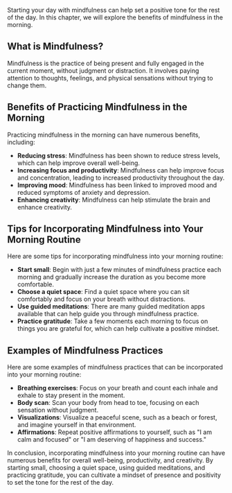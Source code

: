 
Starting your day with mindfulness can help set a positive tone for the rest of the day. In this chapter, we will explore the benefits of mindfulness in the morning.

What is Mindfulness?
--------------------

Mindfulness is the practice of being present and fully engaged in the current moment, without judgment or distraction. It involves paying attention to thoughts, feelings, and physical sensations without trying to change them.

Benefits of Practicing Mindfulness in the Morning
-------------------------------------------------

Practicing mindfulness in the morning can have numerous benefits, including:

* **Reducing stress**: Mindfulness has been shown to reduce stress levels, which can help improve overall well-being.
* **Increasing focus and productivity**: Mindfulness can help improve focus and concentration, leading to increased productivity throughout the day.
* **Improving mood**: Mindfulness has been linked to improved mood and reduced symptoms of anxiety and depression.
* **Enhancing creativity**: Mindfulness can help stimulate the brain and enhance creativity.

Tips for Incorporating Mindfulness into Your Morning Routine
------------------------------------------------------------

Here are some tips for incorporating mindfulness into your morning routine:

* **Start small**: Begin with just a few minutes of mindfulness practice each morning and gradually increase the duration as you become more comfortable.
* **Choose a quiet space**: Find a quiet space where you can sit comfortably and focus on your breath without distractions.
* **Use guided meditations**: There are many guided meditation apps available that can help guide you through mindfulness practice.
* **Practice gratitude**: Take a few moments each morning to focus on things you are grateful for, which can help cultivate a positive mindset.

Examples of Mindfulness Practices
---------------------------------

Here are some examples of mindfulness practices that can be incorporated into your morning routine:

* **Breathing exercises**: Focus on your breath and count each inhale and exhale to stay present in the moment.
* **Body scan**: Scan your body from head to toe, focusing on each sensation without judgment.
* **Visualizations**: Visualize a peaceful scene, such as a beach or forest, and imagine yourself in that environment.
* **Affirmations**: Repeat positive affirmations to yourself, such as "I am calm and focused" or "I am deserving of happiness and success."

In conclusion, incorporating mindfulness into your morning routine can have numerous benefits for overall well-being, productivity, and creativity. By starting small, choosing a quiet space, using guided meditations, and practicing gratitude, you can cultivate a mindset of presence and positivity to set the tone for the rest of the day.

